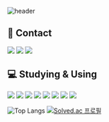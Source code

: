 ![header](https://capsule-render.vercel.app/api?type=waving&color=gradient&height=200&section=header&text=Yun's%20Github)


## 📧 Contact
<p>
  <img src="https://img.shields.io/badge/yunyunyy1234612@gmail.com-EA4335?style=flat&logo=gmail&logoColor=white"/>
<a href="https://www.instagram.com/wonwonwonpon/"><img src="https://img.shields.io/badge/instagram-E4405F?style=flat&logo=instagram&logoColor=white"/></a>
  <a href="https://wonyun.tistory.com/"></a><img src="https://img.shields.io/badge/Tistory-000000?style=flat&logo=tistory&logoColor=white"/>
</p>

## 💻 Studying & Using
<p>
  <img src="https://img.shields.io/badge/Java-b07219?style=flat&logoColor=white"/>
  <img src="https://img.shields.io/badge/Python-3776AB?style=flat&logo=python&logoColor=white"/>
  <img src="https://img.shields.io/badge/C-A8B9CC?style=flat&logo=c&logoColor=white"/>
  <img src="https://img.shields.io/badge/Ruby-CC342D?style=flat&logo=ruby&logoColor=white"/>
  <img src="https://img.shields.io/badge/MySQL-4479A1?style=flat&logo=mysql&logoColor=white"/>
  <img src="https://img.shields.io/badge/ApacheTomcat-F8DC75?style=flat&logo=apachetomcat&logoColor=white"/>
  <img src="https://img.shields.io/badge/Trello-0052CC?style=flat&logo=trello&logoColor=white"/>
  <img src="https://img.shields.io/badge/Notion-000000?style=flat&logo=notion&logoColor=white"/>
</p>



![Top Langs](https://github-readme-stats.vercel.app/api/top-langs/?username=YunYunYY&layout=compact)
[![Solved.ac
프로필](http://mazassumnida.wtf/api/v2/generate_badge?boj=hope1609)](https://solved.ac/hope1609)


<!---
YunYunYY/YunYunYY is a ✨ special ✨ repository because its `README.md` (this file) appears on your GitHub profile.
You can click the Preview link to take a look at your changes.
--->
